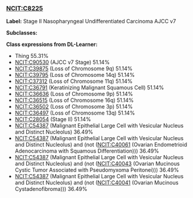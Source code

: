 
### [NCIT:C8225](http://purl.obolibrary.org/obo/NCIT_C8225)
**Label:** Stage II Nasopharyngeal Undifferentiated Carcinoma AJCC v7

**Subclasses:** 

**Class expressions from DL-Learner:**

- Thing 55.31%
- [NCIT:C90530](http://purl.obolibrary.org/obo/NCIT_C90530) (AJCC v7 Stage) 51.14%
- [NCIT:C39875](http://purl.obolibrary.org/obo/NCIT_C39875) (Loss of Chromosome 9q) 51.14%
- [NCIT:C39795](http://purl.obolibrary.org/obo/NCIT_C39795) (Loss of Chromosome 14q) 51.14%
- [NCIT:C37312](http://purl.obolibrary.org/obo/NCIT_C37312) (Loss of Chromosome 11q) 51.14%
- [NCIT:C36791](http://purl.obolibrary.org/obo/NCIT_C36791) (Keratinizing Malignant Squamous Cell) 51.14%
- [NCIT:C36636](http://purl.obolibrary.org/obo/NCIT_C36636) (Loss of Chromosome 9p) 51.14%
- [NCIT:C36515](http://purl.obolibrary.org/obo/NCIT_C36515) (Loss of Chromosome 16q) 51.14%
- [NCIT:C36502](http://purl.obolibrary.org/obo/NCIT_C36502) (Loss of Chromosome 3p) 51.14%
- [NCIT:C36497](http://purl.obolibrary.org/obo/NCIT_C36497) (Loss of Chromosome 13q) 51.14%
- [NCIT:C28054](http://purl.obolibrary.org/obo/NCIT_C28054) (Stage II) 51.14%
- [NCIT:C54387](http://purl.obolibrary.org/obo/NCIT_C54387) (Malignant Epithelial Large Cell with Vesicular Nucleus and Distinct Nucleolus) 36.49%
- [NCIT:C54387](http://purl.obolibrary.org/obo/NCIT_C54387) (Malignant Epithelial Large Cell with Vesicular Nucleus and Distinct Nucleolus) and (not ([NCIT:C40061](http://purl.obolibrary.org/obo/NCIT_C40061) (Ovarian Endometrioid Adenocarcinoma with Squamous Differentiation))) 36.49%
- [NCIT:C54387](http://purl.obolibrary.org/obo/NCIT_C54387) (Malignant Epithelial Large Cell with Vesicular Nucleus and Distinct Nucleolus) and (not ([NCIT:C40043](http://purl.obolibrary.org/obo/NCIT_C40043) (Ovarian Mucinous Cystic Tumor Associated with Pseudomyxoma Peritonei))) 36.49%
- [NCIT:C54387](http://purl.obolibrary.org/obo/NCIT_C54387) (Malignant Epithelial Large Cell with Vesicular Nucleus and Distinct Nucleolus) and (not ([NCIT:C40041](http://purl.obolibrary.org/obo/NCIT_C40041) (Ovarian Mucinous Cystadenofibroma))) 36.49%


